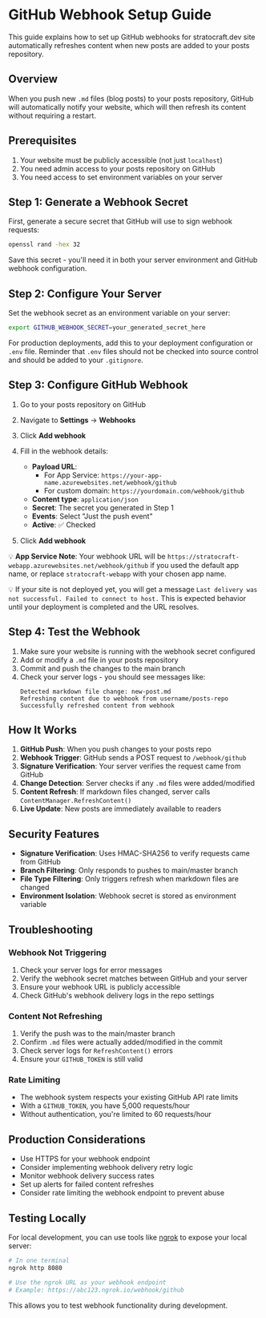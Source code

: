 # GitHub Webhook Setup Guide

This guide explains how to set up GitHub webhooks for stratocraft.dev site automatically refreshes content when new posts are added to your posts repository.

## Overview

When you push new `.md` files (blog posts) to your posts repository, GitHub will automatically notify your website, which will then refresh its content without requiring a restart.

## Prerequisites

1. Your website must be publicly accessible (not just `localhost`)
2. You need admin access to your posts repository on GitHub
3. You need access to set environment variables on your server

## Step 1: Generate a Webhook Secret

First, generate a secure secret that GitHub will use to sign webhook requests:

```bash
openssl rand -hex 32
```

Save this secret - you'll need it in both your server environment and GitHub webhook configuration.

## Step 2: Configure Your Server

Set the webhook secret as an environment variable on your server:

```bash
export GITHUB_WEBHOOK_SECRET=your_generated_secret_here
```

For production deployments, add this to your deployment configuration or `.env` file. Reminder that `.env` files should
not be checked into source control and should be added to your `.gitignore`.

## Step 3: Configure GitHub Webhook

1. Go to your posts repository on GitHub
2. Navigate to **Settings** → **Webhooks**
3. Click **Add webhook**
4. Fill in the webhook details:
   - **Payload URL**: 
     - For App Service: `https://your-app-name.azurewebsites.net/webhook/github`
     - For custom domain: `https://yourdomain.com/webhook/github`
   - **Content type**: `application/json`
   - **Secret**: The secret you generated in Step 1
   - **Events**: Select "Just the push event"
   - **Active**: ✅ Checked

5. Click **Add webhook**  

💡 **App Service Note**: Your webhook URL will be `https://stratocraft-webapp.azurewebsites.net/webhook/github` if you used the default app name, or replace `stratocraft-webapp` with your chosen app name.

💡 If your site is not deployed yet, you will get a message `Last delivery was not successful. Failed to connect to host.` This is expected behavior until your deployment is completed and the URL resolves.

## Step 4: Test the Webhook

1. Make sure your website is running with the webhook secret configured
2. Add or modify a `.md` file in your posts repository
3. Commit and push the changes to the main branch
4. Check your server logs - you should see messages like:
   ```
   Detected markdown file change: new-post.md
   Refreshing content due to webhook from username/posts-repo
   Successfully refreshed content from webhook
   ```

## How It Works

1. **GitHub Push**: When you push changes to your posts repo
2. **Webhook Trigger**: GitHub sends a POST request to `/webhook/github`
3. **Signature Verification**: Your server verifies the request came from GitHub
4. **Change Detection**: Server checks if any `.md` files were added/modified
5. **Content Refresh**: If markdown files changed, server calls `ContentManager.RefreshContent()`
6. **Live Update**: New posts are immediately available to readers

## Security Features

- **Signature Verification**: Uses HMAC-SHA256 to verify requests came from GitHub
- **Branch Filtering**: Only responds to pushes to main/master branch
- **File Type Filtering**: Only triggers refresh when markdown files are changed
- **Environment Isolation**: Webhook secret is stored as environment variable

## Troubleshooting

### Webhook Not Triggering

1. Check your server logs for error messages
2. Verify the webhook secret matches between GitHub and your server
3. Ensure your webhook URL is publicly accessible
4. Check GitHub's webhook delivery logs in the repo settings

### Content Not Refreshing

1. Verify the push was to the main/master branch
2. Confirm `.md` files were actually added/modified in the commit
3. Check server logs for `RefreshContent()` errors
4. Ensure your `GITHUB_TOKEN` is still valid

### Rate Limiting

- The webhook system respects your existing GitHub API rate limits
- With a `GITHUB_TOKEN`, you have 5,000 requests/hour
- Without authentication, you're limited to 60 requests/hour

## Production Considerations

- Use HTTPS for your webhook endpoint
- Consider implementing webhook delivery retry logic
- Monitor webhook delivery success rates
- Set up alerts for failed content refreshes
- Consider rate limiting the webhook endpoint to prevent abuse

## Testing Locally

For local development, you can use tools like [ngrok](https://ngrok.com/) to expose your local server:

```bash
# In one terminal
ngrok http 8080

# Use the ngrok URL as your webhook endpoint
# Example: https://abc123.ngrok.io/webhook/github
```

This allows you to test webhook functionality during development. 